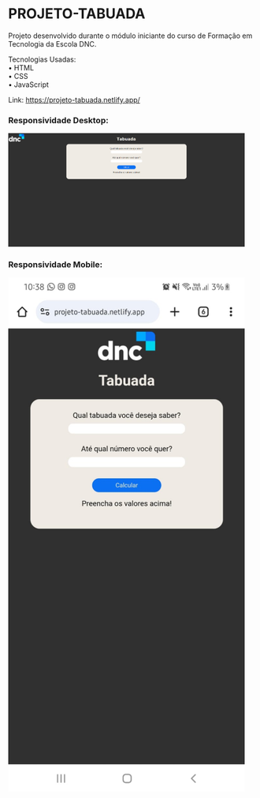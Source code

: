 # PROJETO-TABUADA

Projeto desenvolvido durante o módulo iniciante do curso de Formação em Tecnologia da Escola DNC.

Tecnologias Usadas: <br>
• HTML <br>
• CSS <br>
• JavaScript

Link: https://projeto-tabuada.netlify.app/

### Responsividade Desktop:
<img src="/tabuada-desktop.png" width="480px">

### Responsividade Mobile:
<img src="/tabuada-mobile.png" width="480px">
